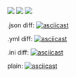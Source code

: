 <a href="https://codeclimate.com/github/sandraLbdv/frontend-project-lvl2/maintainability"><img src="https://api.codeclimate.com/v1/badges/d9309cd8c7addf6c635d/maintainability" /></a> <a href="https://codeclimate.com/github/sandraLbdv/frontend-project-lvl2/test_coverage"><img src="https://api.codeclimate.com/v1/badges/d9309cd8c7addf6c635d/test_coverage" /></a>
![](https://github.com/sandraLbdv/frontend-project-lvl2/workflows/Node/badge.svg)

.json diff:
[![asciicast](https://asciinema.org/a/jixCgqH462bh63Xm9AstXEaNm.svg)](https://asciinema.org/a/jixCgqH462bh63Xm9AstXEaNm)

.yml diff:
[![asciicast](https://asciinema.org/a/zDpU1IOteDJyfESoutJ6EsSBt.svg)](https://asciinema.org/a/zDpU1IOteDJyfESoutJ6EsSBt)

.ini diff:
[![asciicast](https://asciinema.org/a/xkYrzqJ0o9n2o4Muqs90KxK3Y.svg)](https://asciinema.org/a/xkYrzqJ0o9n2o4Muqs90KxK3Y)


plain:
[![asciicast](https://asciinema.org/a/HeV0CWrDpvfNOaLEfYxbmz6JW.svg)](https://asciinema.org/a/HeV0CWrDpvfNOaLEfYxbmz6JW)